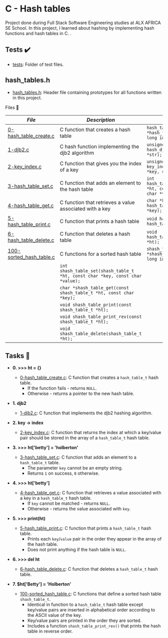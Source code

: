 # C - Hash tables

Project done during Full Stack Software Engineering studies at ALX AFRICA SE School. In this project, I learned about hashing by implementing hash functions and hash tables in C.
.

## Tests :heavy_check_mark:

* [tests](./tests): Folder of test files.

## hash_tables.h 

* [hash_tables.h](./hash_tables.h): Header file containing prototypes for all functions written in this project.


Files 📃

| *File* | *Description* | *Prototype* |
| ------ | ------------- | ----------- |
| [0-hash_table_create.c](./0-hash_table_create.c) | 	C function that creates a hash table | `hash_table_t *hash_table_create(unsigned long int size);` |
| [1-djb2.c](./1-djb2.c) | C hash function implementing the djb2 algorithm | `unsigned long int hash_djb2(const unsigned char *str);` |
| [2-key_index.c](./2-key_index.c) | C function that gives you the index of a key | `unsigned long int key_index(const unsigned char *key, unsigned long int size);` |
| [3-hash_table_set.c](./3-hash_table_set.c) | C function that adds an element to the hash table | `int hash_table_set(hash_table_t *ht, const char *key, const char *value);` |
| [4-hash_table_get.c](./4-hash_table_get.c) | C function that retrieves a value associated with a key | `char *hash_table_get(const hash_table_t *ht, const char *key);` |
| [5-hash_table_print.c](./5-hash_table_print.c) | C function that prints a hash table | `void hash_table_print(const hash_table_t *ht);` |
| [6-hash_table_delete.c](./6-hash_table_delete.c) | C function that deletes a hash table | `void hash_table_delete(hash_table_t *ht);` |
| [100-sorted_hash_table.c](./100-sorted_hash_table.c) | C functions for a sorted hash table | `shash_table_t *shash_table_create(unsigned long int size);` |
| | `int shash_table_set(shash_table_t *ht, const char *key, const char *value);` |
| | `char *shash_table_get(const shash_table_t *ht, const char *key);` |
| | `void shash_table_print(const shash_table_t *ht);` |
| | `void shash_table_print_rev(const shash_table_t *ht);` |
| | `void shash_table_delete(shash_table_t *ht);` |



## Tasks 🛅

* **0. >>> ht = {}**
  * [0-hash_table_create.c](./0-hash_table_create.c): C function that creates a `hash_table_t` hash table.
    * If the function fails - returns `NULL`.
    * Otherwise - returns a pointer to the new hash table.

* **1. djb2**
  * [1-djb2.c](./1-djb2.c): C function that implements the djb2 hashing algorithm.

* **2. key -> index**
  * [2-key_index.c](./2-key_index.c): C function that returns the index at which a key/value pair should be stored in the array of a `hash_table_t` hash table.

* **3. >>> ht['betty'] = 'holberton'**
  * [3-hash_table_set.c](./3-hash_table_set.c): C function that adds an element to a `hash_table_t` table.
    * The parameter `key` cannot be an empty string.
    * Returns `1` on success, `0` otherwise.

* **4. >>> ht['betty']**
  * [4-hash_table_get.c](./4-hash_table_get.c): C function that retrieves a value associated with a key in a `hash_table_t` hash table.
    * If `key` cannot be matched - returns `NULL`.
    * Otherwise - returns the value associated with `key`.

* **5. >>> print(ht)**
  * [5-hash_table_print.c](./5-hash_table_print.c): C function that prints a `hash_table_t` hash table.
    * Prints each `key`/`value` pair in the order they appear in the array of the hash table.
    * Does not print anything if the hash table is `NULL`.

* **6. >>> del ht**
  * [6-hash_table_delete.c](./6-hasb_table_delete.c): C function that deletes a `hash_table_t` hash table.

* **7. $ht['Betty'] = 'Holberton'**
  * [100-sorted_hash_table.c](./100-sorted_hash_table.c): C functions that define a sorted hash table `shash_table_t`.
    * Identical in function to a `hash_table_t` hash table except key/value pairs are inserted in alphabetical order according to the ASCII value of the key.
    * Key/value pairs are printed in the order they are sorted.
    * Includes a function `shash_table_print_rev()` that prints the hash table in reverse order.
